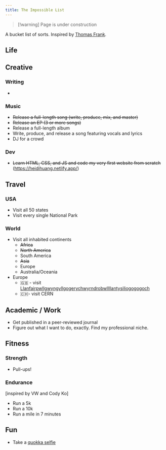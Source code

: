 ```yaml
---
title: The Impossible List
---
```

>[!warning] Page is under construction

A bucket list of sorts. Inspired by [Thomas Frank](https://collegeinfogeek.com/about/meet-the-author/my-impossible-list/). 
## Life

## Creative
### Writing
- 
### Music
- ~~Release a full-length song (write, produce, mix, and master)~~
- ~~Release an EP (3 or more songs)~~
- Release a full-length album 
- Write, produce, and release a song featuring vocals and lyrics
- DJ for a crowd
### Dev
- ~~Learn HTML, CSS, and JS and code my very first website from scratch~~ (https://heidihuang.netlify.app/)

## Travel
### USA
- Visit all 50 states
- Visit every single National Park 
### World
- Visit all inhabited continents
	- ~~Africa~~
	- ~~North America~~
	- South America
	- ~~Asia~~
	- Europe
	- Australia/Oceania
- Europe
	- 🇬🇧 - visit [Llanfairpwllgwyngyllgogerychwyrndrobwllllantysiliogogogoch](https://www.youtube.com/watch?v=fHxO0UdpoxM)
	- 🇨🇭- visit CERN


## Academic / Work
- Get published in a peer-reviewed journal
- Figure out what I want to do, exactly. Find my professional niche.
## Fitness
### Strength
- Pull-ups!
### Endurance
[inspired by VW and Cody Ko]
- Run a 5k
- Run a 10k
- Run a mile in 7 minutes
## Fun
- Take a [quokka selfie](https://www.google.com/search?q=quokka+selfie&oq=quokka+selfie&aqs=chrome.0.69i59.1083j0j1&sourceid=chrome&ie=UTF-8&bshm=rimc/1)

